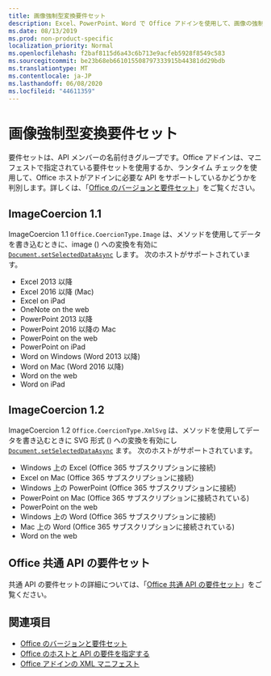 ```yaml
---
title: 画像強制型変換要件セット
description: Excel、PowerPoint、Word で Office アドインを使用して、画像の強制型変換の要件セットをサポートします。
ms.date: 08/13/2019
ms.prod: non-product-specific
localization_priority: Normal
ms.openlocfilehash: f2baf8115d6a43c6b713e9acfeb5928f8549c583
ms.sourcegitcommit: be23b68eb661015508797333915b44381dd29bdb
ms.translationtype: MT
ms.contentlocale: ja-JP
ms.lasthandoff: 06/08/2020
ms.locfileid: "44611359"
---
```

# <a name="image-coercion-requirement-sets"></a>画像強制型変換要件セット

要件セットは、API メンバーの名前付きグループです。Office アドインは、マニフェストで指定されている要件セットを使用するか、ランタイム チェックを使用して、Office ホストがアドインに必要な API をサポートしているかどうかを判別します。詳しくは、「[Office のバージョンと要件セット](../../develop/office-versions-and-requirement-sets.md)」をご覧ください。

## <a name="imagecoercion-11"></a>ImageCoercion 1.1

ImageCoercion 1.1 `Office.CoercionType.Image` は、メソッドを使用してデータを書き込むときに、image () への変換を有効に [`Document.setSelectedDataAsync`](/javascript/api/office/office.document#setselecteddataasync-data--options--callback-) します。 次のホストがサポートされています。

- Excel 2013 以降
- Excel 2016 以降 (Mac)
- Excel on iPad
- OneNote on the web
- PowerPoint 2013 以降
- PowerPoint 2016 以降の Mac
- PowerPoint on the web
- PowerPoint on iPad
- Word on Windows (Word 2013 以降)
- Word on Mac (Word 2016 以降)
- Word on the web
- Word on iPad

## <a name="imagecoercion-12"></a>ImageCoercion 1.2

ImageCoercion 1.2 `Office.CoercionType.XmlSvg` は、メソッドを使用してデータを書き込むときに SVG 形式 () への変換を有効にし [`Document.setSelectedDataAsync`](/javascript/api/office/office.document#setselecteddataasync-data--options--callback-) ます。 次のホストがサポートされています。

- Windows 上の Excel (Office 365 サブスクリプションに接続)
- Excel on Mac (Office 365 サブスクリプションに接続)
- Windows 上の PowerPoint (Office 365 サブスクリプションに接続)
- PowerPoint on Mac (Office 365 サブスクリプションに接続されている)
- PowerPoint on the web
- Windows 上の Word (Office 365 サブスクリプションに接続)
- Mac 上の Word (Office 365 サブスクリプションに接続されている)
- Word on the web

## <a name="office-common-api-requirement-sets"></a>Office 共通 API の要件セット

共通 API の要件セットの詳細については、「[Office 共通 API の要件セット](office-add-in-requirement-sets.md)」をご覧ください。

## <a name="see-also"></a>関連項目

- [Office のバージョンと要件セット](../../develop/office-versions-and-requirement-sets.md)
- [Office のホストと API の要件を指定する](../../develop/specify-office-hosts-and-api-requirements.md)
- [Office アドインの XML マニフェスト](../../develop/add-in-manifests.md)
